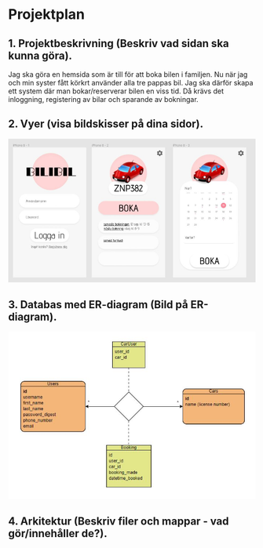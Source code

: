 # Projektplan

## 1. Projektbeskrivning (Beskriv vad sidan ska kunna göra).
Jag ska göra en hemsida som är till för att boka bilen i familjen. Nu när jag och min syster fått körkrt använder alla tre pappas bil. Jag ska därför skapa ett system där man bokar/reserverar bilen en viss tid. Då krävs det inloggning, registering av bilar och sparande av bokningar. 
## 2. Vyer (visa bildskisser på dina sidor).
![skiss](figma-skiss-slutprojekt-WSP.JPG)
## 3. Databas med ER-diagram (Bild på ER-diagram).
![ER-diagram](er-diagram.JPG)
## 4. Arkitektur (Beskriv filer och mappar - vad gör/innehåller de?).


